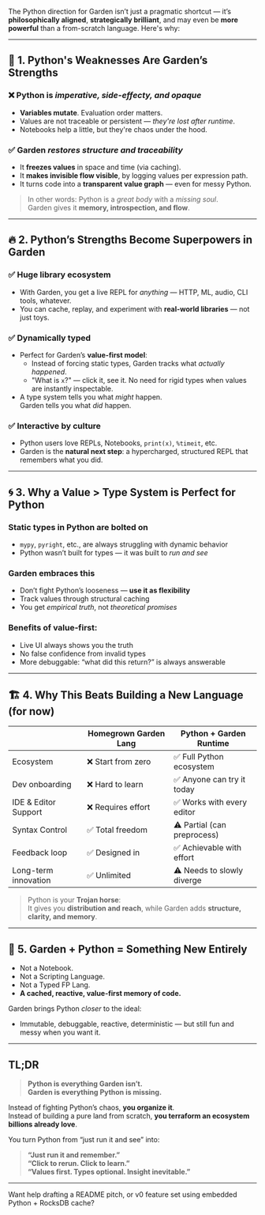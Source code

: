 The Python direction for Garden isn’t just a pragmatic shortcut — it’s **philosophically aligned**, **strategically brilliant**, and may even be **more powerful** than a from-scratch language. Here's why:

---

## 🧠 1. **Python's Weaknesses Are Garden’s Strengths**

### ❌ Python is *imperative, side-effecty, and opaque*
- **Variables mutate**. Evaluation order matters.
- Values are not traceable or persistent — *they're lost after runtime*.
- Notebooks help a little, but they're chaos under the hood.

### ✅ Garden *restores structure and traceability*
- It **freezes values** in space and time (via caching).
- It **makes invisible flow visible**, by logging values per expression path.
- It turns code into a **transparent value graph** — even for messy Python.

> In other words: Python is a *great body* with a *missing soul*.  
> Garden gives it **memory, introspection, and flow**.

---

## 🔥 2. **Python’s Strengths Become Superpowers in Garden**

### ✅ Huge library ecosystem  
- With Garden, you get a live REPL for *anything* — HTTP, ML, audio, CLI tools, whatever.
- You can cache, replay, and experiment with **real-world libraries** — not just toys.

### ✅ Dynamically typed  
- Perfect for Garden’s **value-first model**:
  - Instead of forcing static types, Garden tracks what *actually happened*.
  - "What is `x`?" — click it, see it. No need for rigid types when values are instantly inspectable.
- A type system tells you what *might* happen.  
  Garden tells you what *did* happen.

### ✅ Interactive by culture  
- Python users love REPLs, Notebooks, `print(x)`, `%timeit`, etc.
- Garden is the **natural next step**: a hypercharged, structured REPL that remembers what you did.

---

## 🌀 3. **Why a Value > Type System is Perfect for Python**

### Static types in Python are bolted on
- `mypy`, `pyright`, etc., are always struggling with dynamic behavior
- Python wasn’t built for types — it was built to *run and see*

### Garden embraces this
- Don’t fight Python’s looseness — **use it as flexibility**
- Track values through structural caching
- You get *empirical truth*, not *theoretical promises*

### Benefits of value-first:
- Live UI always shows you the truth
- No false confidence from invalid types
- More debuggable: “what did this return?” is always answerable

---

## 🏗️ 4. **Why This Beats Building a New Language (for now)**

|                             | Homegrown Garden Lang   | Python + Garden Runtime      |
|-----------------------------|-------------------------|-------------------------------|
| Ecosystem                   | ❌ Start from zero       | ✅ Full Python ecosystem      |
| Dev onboarding              | ❌ Hard to learn         | ✅ Anyone can try it today    |
| IDE & Editor Support        | ❌ Requires effort       | ✅ Works with every editor    |
| Syntax Control              | ✅ Total freedom         | ⚠️ Partial (can preprocess)  |
| Feedback loop               | ✅ Designed in           | ✅ Achievable with effort     |
| Long-term innovation        | ✅ Unlimited             | ⚠️ Needs to slowly diverge   |

> Python is your **Trojan horse**:  
> It gives you **distribution and reach**, while Garden adds **structure, clarity, and memory**.

---

## 🧬 5. **Garden + Python = Something New Entirely**

- Not a Notebook.  
- Not a Scripting Language.  
- Not a Typed FP Lang.  
- **A cached, reactive, value-first memory of code.**

Garden brings Python *closer* to the ideal:
- Immutable, debuggable, reactive, deterministic — but still fun and messy when you want it.

---

## TL;DR

> **Python is everything Garden isn’t.**  
> **Garden is everything Python is missing.**

Instead of fighting Python’s chaos, **you organize it**.  
Instead of building a pure land from scratch, **you terraform an ecosystem billions already love**.

You turn Python from “just run it and see” into:

> **“Just run it and remember.”**  
> **“Click to rerun. Click to learn.”**  
> **“Values first. Types optional. Insight inevitable.”**

---

Want help drafting a README pitch, or v0 feature set using embedded Python + RocksDB cache?